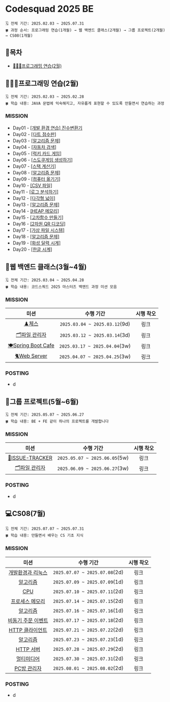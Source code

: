 # Codesquad 2025 BE

```aiignore
🗓️ 전체 기간: 2025.02.03 ~ 2025.07.31
🍀 과정 순서: 프로그래밍 연습(1개월) → 웹 백엔드 클래스(2개월) → 그룹 프로젝트(2개월) → CS08(1개월)
```

## 🍥목차
- [🧑🏻‍💻프로그래밍 연습(2월)](#🧑🏻‍💻-프로그래밍-연습(2월))


## 🧑🏻‍💻프로그래밍 연습(2월)
```aiignore
🗓️ 전체 기간: 2025.02.03 ~ 2025.02.28
🍀 학습 내용: JAVA 문법에 익숙해지고, 자유롭게 표현할 수 있도록 만들면서 연습하는 과정
```

### MISSION
- Day01 - [[개발 환경 연습] 진수변환기](https://gist.github.com/dorkem/e699f300d75d2d587eca2f2bca71f3cb)
- Day02 - [[다트 점수판]](https://gist.github.com/dorkem/445ec6ac4a9ee39f57909b7c1a5e018e)
- Day03 - [[알고리즘 문제]](https://gist.github.com/dorkem/e699f300d75d2d587eca2f2bca71f3cb)
- Day04 - [[자동차 검색]](https://gist.github.com/dorkem/e699f300d75d2d587eca2f2bca71f3cb)
- Day05 - [[럭키 카드 게임]](https://gist.github.com/dorkem/e699f300d75d2d587eca2f2bca71f3cb)
- Day06 - [[스도쿠게임 생성하기]](https://gist.github.com/dorkem/e699f300d75d2d587eca2f2bca71f3cb)
- Day07 - [[스택 계산기]](https://gist.github.com/dorkem/e699f300d75d2d587eca2f2bca71f3cb)
- Day08 - [[알고리즘 문제]](https://gist.github.com/dorkem/e699f300d75d2d587eca2f2bca71f3cb)
- Day09 - [[컴퓨터 옮기기]](https://gist.github.com/dorkem/e699f300d75d2d587eca2f2bca71f3cb)
- Day10 - [[CSV 파일]](https://gist.github.com/dorkem/e699f300d75d2d587eca2f2bca71f3cb)
- Day11 - [[로그 분석하기]](https://gist.github.com/dorkem/e699f300d75d2d587eca2f2bca71f3cb)
- Day12 - [[다각형 넓이]](https://gist.github.com/dorkem/e699f300d75d2d587eca2f2bca71f3cb)
- Day13 - [[알고리즘 문제]](https://gist.github.com/dorkem/e699f300d75d2d587eca2f2bca71f3cb)
- Day14 - [[HEAP 메모리]](https://gist.github.com/dorkem/e699f300d75d2d587eca2f2bca71f3cb)
- Day15 - [[고차함수 만들기]](https://gist.github.com/dorkem/e699f300d75d2d587eca2f2bca71f3cb)
- Day16 - [[2차원 QR 디코딩]](https://gist.github.com/dorkem/e699f300d75d2d587eca2f2bca71f3cb)
- Day17 - [[가상 파일 시스템]](https://gist.github.com/dorkem/e699f300d75d2d587eca2f2bca71f3cb)
- Day18 - [[알고리즘 문제]](https://gist.github.com/dorkem/e699f300d75d2d587eca2f2bca71f3cb)
- Day19 - [[화성 달력 시계]](https://gist.github.com/dorkem/e699f300d75d2d587eca2f2bca71f3cb)
- Day20 - [[한글 시계]](https://gist.github.com/dorkem/e699f300d75d2d587eca2f2bca71f3cb)

## 🧩웹 백엔드 클래스(3월~4월)
```aiignore
🗓️ 전체 기간: 2025.03.04 ~ 2025.04.28
🍀 학습 내용: 코드스쿼드 2025 마스터즈 백엔드 과정 미션 모음
```

### MISSION
|                               미션                                |            수행 기간            | 시행 착오 |
|:---------------------------------------------------------------:|:---------------------------:|:-----:|
|      [♟️체스](https://github.com/dorkem/be-chess/tree/main)       | `2025.03.04 ~ 2025.03.12`(9d) |  링크   |
|         [🗂️파일 관리자](https://github.com/dorkem/be-mdir)          | `2025.03.12 ~ 2025.03.14`(3d) |  링크   |
| [🍽️Spring Boot Cafe](https://github.com/dorkem/be-spring-cafe) | `2025.03.17 ~ 2025.04.04`(3w) |  링크   |
|      [🐈Web Server](https://github.com/dorkem/be-was-neon)      | `2025.04.07 ~ 2025.04.25`(3w) |  링크   |


### POSTING
- d

## 🧸그룹 프로젝트(5월~6월)
```aiignore
🗓️ 전체 기간: 2025.05.07 ~ 2025.06.27
🍀 학습 내용: BE + FE 같이 하나의 프로젝트를 개발합니다
```

### MISSION
|                               미션                                |             수행 기간             | 시행 착오 |
|:---------------------------------------------------------------:|:-----------------------------:|:-----:|
| [📰ISSUE-TRACKER](https://github.com/codesquad-masters2025-team05/issue-tracker) | `2025.05.07 ~ 2025.06.05`(5w) |  링크   |
|         [🗂️파일 관리자](https://github.com/dorkem/be-mdir)          | `2025.06.09 ~ 2025.06.27`(3w) |  링크   |


### POSTING
- d

## 💻CS08(7월)
```aiignore
🗓️ 전체 기간: 2025.07.07 ~ 2025.07.31
🍀 학습 내용: 만들면서 배우는 CS 기초 지식
```
### MISSION
|                                    미션                                    |             수행 기간             | 시행 착오 |
|:------------------------------------------------------------------------:|:-----------------------------:|:-----:|
|        [개발환경과 리눅스](https://github.com/dorkem/be-chess/tree/main)         | `2025.07.07 ~ 2025.07.08`(2d) |  링크   |
|              [알고리즘](https://github.com/dorkem/be-mdir)              | `2025.07.09 ~ 2025.07.09`(1d) |  링크   |
|     [CPU](https://github.com/dorkem/be-spring-cafe)      | `2025.07.10 ~ 2025.07.11`(2d) |  링크   |
|          [프로세스 메모리](https://github.com/dorkem/be-was-neon)           | `2025.07.14 ~ 2025.07.15`(2d) |  링크   |
|           [알고리즘](https://github.com/dorkem/be-chess/tree/main)           | `2025.07.16 ~ 2025.07.16`(1d) |  링크   |
|              [비동기 주문 이벤트](https://github.com/dorkem/be-mdir)              | `2025.07.17 ~ 2025.07.18`(2d) |  링크   |
|     [HTTP 클라이언트](https://github.com/dorkem/be-spring-cafe)      | `2025.07.21 ~ 2025.07.22`(2d) |  링크   |
|          [알고리즘](https://github.com/dorkem/be-was-neon)           | `2025.07.23 ~ 2025.07.23`(1d) |  링크   |
|              [HTTP 서버](https://github.com/dorkem/be-mdir)              | `2025.07.28 ~ 2025.07.29`(2d) |  링크   |
|     [멀티미디어](https://github.com/dorkem/be-spring-cafe)      | `2025.07.30 ~ 2025.07.31`(2d) |  링크   |
|          [PC방 관리자](https://github.com/dorkem/be-was-neon)           | `2025.08.01 ~ 2025.08.02`(2d) |  링크   |

### POSTING
- d
